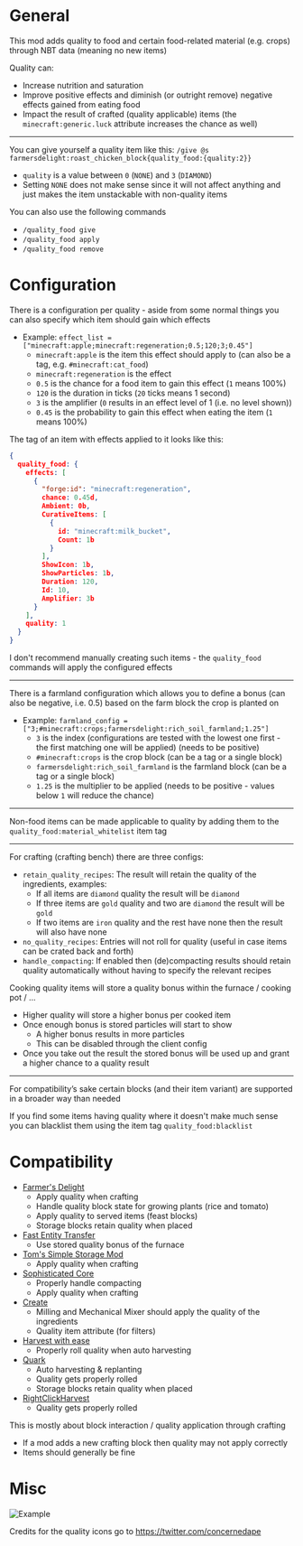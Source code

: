# General
This mod adds quality to food and certain food-related material (e.g. crops) through NBT data (meaning no new items)

Quality can:
- Increase nutrition and saturation
- Improve positive effects and diminish (or outright remove) negative effects gained from eating food
- Impact the result of crafted (quality applicable) items (the `minecraft:generic.luck` attribute increases the chance as well)

---

You can give yourself a quality item like this: `/give @s farmersdelight:roast_chicken_block{quality_food:{quality:2}}`
- `quality` is a value between `0` (`NONE`) and `3` (`DIAMOND`)
- Setting `NONE` does not make sense since it will not affect anything and just makes the item unstackable with non-quality items

You can also use the following commands 
- `/quality_food give`
- `/quality_food apply`
- `/quality_food remove`

# Configuration
There is a configuration per quality - aside from some normal things you can also specify which item should gain which effects
- Example: `effect_list = ["minecraft:apple;minecraft:regeneration;0.5;120;3;0.45"]`
  - `minecraft:apple` is the item this effect should apply to (can also be a tag, e.g. `#minecraft:cat_food`)
  - `minecraft:regeneration` is the effect
  - `0.5` is the chance for a food item to gain this effect (`1` means 100%)
  - `120` is the duration in ticks (`20` ticks means 1 second)
  - `3` is the amplifier (`0` results in an effect level of 1 (i.e. no level shown))
  - `0.45` is the probability to gain this effect when eating the item (`1` means 100%)

The tag of an item with effects applied to it looks like this:
```json
{
  quality_food: {
    effects: [
      {
        "forge:id": "minecraft:regeneration", 
        chance: 0.45d, 
        Ambient: 0b, 
        CurativeItems: [
          {
            id: "minecraft:milk_bucket", 
            Count: 1b
          }
        ], 
        ShowIcon: 1b, 
        ShowParticles: 1b, 
        Duration: 120, 
        Id: 10, 
        Amplifier: 3b
      }
    ], 
    quality: 1
  }
}
```

I don't recommend manually creating such items - the `quality_food` commands will apply the configured effects

---

There is a farmland configuration which allows you to define a bonus (can also be negative, i.e. 0.5) based on the farm block the crop is planted on
- Example: `farmland_config = ["3;#minecraft:crops;farmersdelight:rich_soil_farmland;1.25"]`
  - `3` is the index (configurations are tested with the lowest one first - the first matching one will be applied) (needs to be positive)
  - `#minecraft:crops` is the crop block (can be a tag or a single block)
  - `farmersdelight:rich_soil_farmland` is the farmland block (can be a tag or a single block)
  - `1.25` is the multiplier to be applied (needs to be positive - values below `1` will reduce the chance)

---

Non-food items can be made applicable to quality by adding them to the `quality_food:material_whitelist` item tag

---

For crafting (crafting bench) there are three configs:
- `retain_quality_recipes`: The result will retain the quality of the ingredients, examples:
  - If all items are `diamond` quality the result will be `diamond`
  - If three items are `gold` quality and two are `diamond` the result will be `gold`
  - If two items are `iron` quality and the rest have none then the result will also have none
- `no_quality_recipes`: Entries will not roll for quality (useful in case items can be crated back and forth)
- `handle_compacting`: If enabled then (de)compacting results should retain quality automatically without having to specify the relevant recipes

Cooking quality items will store a quality bonus within the furnace / cooking pot / ...
- Higher quality will store a higher bonus per cooked item
- Once enough bonus is stored particles will start to show
  - A higher bonus results in more particles
  - This can be disabled through the client config
- Once you take out the result the stored bonus will be used up and grant a higher chance to a quality result

---

For compatibility’s sake certain blocks (and their item variant) are supported in a broader way than needed 

If you find some items having quality where it doesn't make much sense you can blacklist them using the item tag `quality_food:blacklist`

# Compatibility
- [Farmer's Delight](https://www.curseforge.com/minecraft/mc-mods/farmers-delight)
  - Apply quality when crafting
  - Handle quality block state for growing plants (rice and tomato)
  - Apply quality to served items (feast blocks)
  - Storage blocks retain quality when placed
- [Fast Entity Transfer](https://www.curseforge.com/minecraft/mc-mods/fastentitytransfer)
  - Use stored quality bonus of the furnace
- [Tom's Simple Storage Mod](https://www.curseforge.com/minecraft/mc-mods/toms-storage)
  - Apply quality when crafting
- [Sophisticated Core](https://www.curseforge.com/minecraft/mc-mods/sophisticated-core)
  - Properly handle compacting
  - Apply quality when crafting
- [Create](https://www.curseforge.com/minecraft/mc-mods/create)
  - Milling and Mechanical Mixer should apply the quality of the ingredients
  - Quality item attribute (for filters)
- [Harvest with ease](https://www.curseforge.com/minecraft/mc-mods/harvest-with-ease)
  - Properly roll quality when auto harvesting
- [Quark](https://www.curseforge.com/minecraft/mc-mods/quark)
  - Auto harvesting & replanting
  - Quality gets properly rolled
  - Storage blocks retain quality when placed
- [RightClickHarvest](https://www.curseforge.com/minecraft/mc-mods/rightclickharvest)
  - Quality gets properly rolled

This is mostly about block interaction / quality application through crafting
- If a mod adds a new crafting block then quality may not apply correctly
- Items should generally be fine

# Misc

![Example](https://i.imgur.com/hUnpNUh.png)

Credits for the quality icons go to https://twitter.com/concernedape